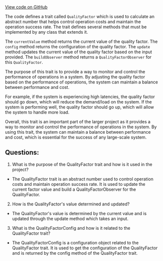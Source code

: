 [View code on GitHub](https://github.com/misbahsy/the-algorithm/product-mixer/core/src/main/scala/com/twitter/product_mixer/core/quality_factor/QualityFactor.scala)

The code defines a trait called `QualityFactor` which is used to calculate an abstract number that helps control operation costs and maintain the operation success rate. The trait defines several methods that must be implemented by any class that extends it. 

The `currentValue` method returns the current value of the quality factor. The `config` method returns the configuration of the quality factor. The `update` method updates the current value of the quality factor based on the input provided. The `buildObserver` method returns a `QualityFactorObserver` for this `QualityFactor`. 

The purpose of this trait is to provide a way to monitor and control the performance of operations in a system. By adjusting the quality factor based on the performance of operations, the system can maintain a balance between performance and cost. 

For example, if the system is experiencing high latencies, the quality factor should go down, which will reduce the demand/load on the system. If the system is performing well, the quality factor should go up, which will allow the system to handle more load. 

Overall, this trait is an important part of the larger project as it provides a way to monitor and control the performance of operations in the system. By using this trait, the system can maintain a balance between performance and cost, which is essential for the success of any large-scale system.
## Questions: 
 1. What is the purpose of the QualityFactor trait and how is it used in the project?
- The QualityFactor trait is an abstract number used to control operation costs and maintain operation success rate. It is used to update the current factor value and build a QualityFactorObserver for the QualityFactor.

2. How is the QualityFactor's value determined and updated?
- The QualityFactor's value is determined by the current value and is updated through the update method which takes an input.

3. What is the QualityFactorConfig and how is it related to the QualityFactor trait?
- The QualityFactorConfig is a configuration object related to the QualityFactor trait. It is used to get the configuration of the QualityFactor and is returned by the config method of the QualityFactor trait.